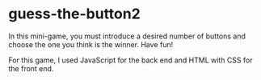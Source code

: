 # guess-the-button2

In this mini-game, you must introduce a desired number of buttons and choose the one you think is the winner. Have fun!

For this game, I used JavaScript for the back end and HTML with CSS for the front end.
